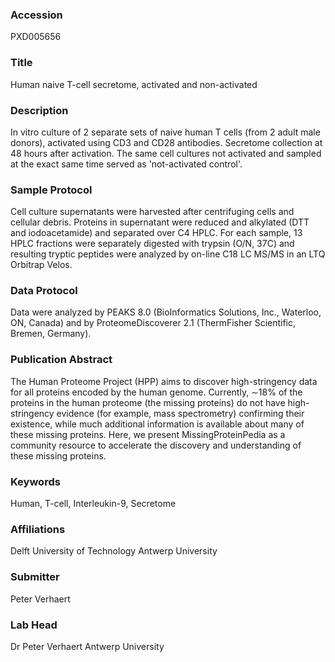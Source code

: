 ### Accession
PXD005656

### Title
Human naive T-cell secretome, activated and non-activated

### Description
In vitro culture of 2 separate sets of naive human T cells (from 2 adult male donors), activated using CD3 and CD28 antibodies. Secretome collection at 48 hours after activation. The same cell cultures not activated and sampled at the exact same time served as 'not-activated control'.

### Sample Protocol
Cell culture supernatants were harvested after centrifuging cells and cellular debris. Proteins in supernatant were reduced and alkylated (DTT and iodoacetamide) and separated over C4 HPLC. For each sample, 13 HPLC fractions were separately digested with trypsin (O/N, 37C) and resulting tryptic peptides were analyzed by on-line C18 LC MS/MS in an LTQ Orbitrap Velos.

### Data Protocol
Data were analyzed by PEAKS 8.0 (BioInformatics Solutions, Inc., Waterloo, ON, Canada) and by ProteomeDiscoverer 2.1 (ThermFisher Scientific, Bremen, Germany).

### Publication Abstract
The Human Proteome Project (HPP) aims to discover high-stringency data for all proteins encoded by the human genome. Currently, &#x223c;18% of the proteins in the human proteome (the missing proteins) do not have high-stringency evidence (for example, mass spectrometry) confirming their existence, while much additional information is available about many of these missing proteins. Here, we present MissingProteinPedia as a community resource to accelerate the discovery and understanding of these missing proteins.

### Keywords
Human, T-cell, Interleukin-9, Secretome

### Affiliations
Delft University of Technology
Antwerp University

### Submitter
Peter Verhaert

### Lab Head
Dr Peter Verhaert
Antwerp University


